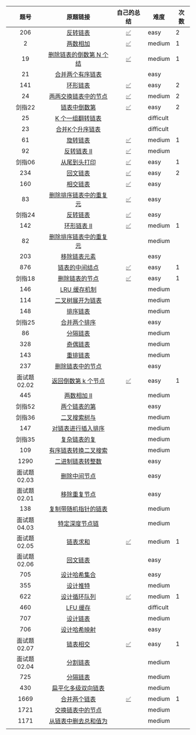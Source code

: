 |    题号     |                           原题链接                           |                          自己的总结                          | 难度      | 次数 |
| :---------: | :----------------------------------------------------------: | :----------------------------------------------------------: | --------- | ---- |
|     206     | [反转链表](https://leetcode-cn.com/problems/reverse-linked-list) | [✅](https://github.com/duanxiao0805/LeetCode-/blob/main/206.反转链表.md) | easy      | 2    |
|      2      | [两数相加](https://leetcode-cn.com/problems/add-two-numbers) | [✅](https://github.com/duanxiao0805/LeetCode-/blob/main/2.两数相加.md) | medium    | 1    |
|     19      | [删除链表的倒数第 N 个结](https://leetcode-cn.com/problems/remove-nth-node-from-end-of-list) | [✅](https://github.com/duanxiao0805/LeetCode-/blob/main/(二刷)19.删除链表的倒数第N个结点.md) | medium    | 1    |
|     21      | [合并两个有序链表](https://leetcode-cn.com/problems/merge-two-sorted-lists) |                                                              | easy      |      |
|     141     | [环形链表](https://leetcode-cn.com/problems/linked-list-cycle) | [✅](https://github.com/duanxiao0805/LeetCode-/blob/main/141.环形链表.md) | easy      | 2    |
|     24      | [两两交换链表中的节点](https://leetcode-cn.com/problems/swap-nodes-in-pairs) | [✅](https://github.com/duanxiao0805/LeetCode-/blob/main/24.两两交换链表中的节点.md) | medium    | 2    |
|   剑指22    | [链表中倒数第](https://leetcode-cn.com/problems/lian-biao-zhong-dao-shu-di-kge-jie-dian-lcof) | [✅](https://github.com/duanxiao0805/LeetCode-/blob/main/剑指Offer22.链表中倒数第k个节点.md) | easy      | 2    |
|     25      | [K 个一组翻转链表](https://leetcode-cn.com/problems/reverse-nodes-in-k-group) |                                                              | difficult |      |
|     23      | [合并K个升序链表](https://leetcode-cn.com/problems/merge-k-sorted-lists) |                                                              | difficult |      |
|     61      |   [旋转链表](https://leetcode-cn.com/problems/rotate-list)   | [✅](https://github.com/duanxiao0805/LeetCode-/blob/main/61.旋转链表.md) | medium    | 1    |
|     92      | [反转链表 II](https://leetcode-cn.com/problems/reverse-linked-list-ii) | [✅](https://github.com/duanxiao0805/LeetCode-/blob/main/92.反转链表II.md) | medium    |      |
|   剑指06    | [从尾到头打印](https://leetcode-cn.com/problems/cong-wei-dao-tou-da-yin-lian-biao-lcof) | [✅](https://github.com/duanxiao0805/LeetCode-/blob/main/剑指06从尾打印链表.md) | easy      | 1    |
|     234     | [回文链表](https://leetcode-cn.com/problems/palindrome-linked-list) | [✅](https://github.com/duanxiao0805/LeetCode-/blob/main/234.回文链表.md) | easy      | 2    |
|     160     | [相交链表](https://leetcode-cn.com/problems/intersection-of-two-linked-lists) | [✅](https://github.com/duanxiao0805/LeetCode-/blob/main/160.相交链表.md) | easy      |      |
|     83      | [删除排序链表中的重复元](https://leetcode-cn.com/problems/remove-duplicates-from-sorted-list) | [✅](https://github.com/duanxiao0805/LeetCode-/blob/main/83.删除排序链表中的重复元素.md) | easy      |      |
|   剑指24    | [反转链表](https://leetcode-cn.com/problems/fan-zhuan-lian-biao-lcof) | [✅](https://github.com/duanxiao0805/LeetCode-/blob/main/剑指Offer24.反转链表.md) | easy      |      |
|     142     | [环形链表 II](https://leetcode-cn.com/problems/linked-list-cycle-ii) | [✅](https://github.com/duanxiao0805/LeetCode-/blob/main/142.环形链表II.md) | medium    | 1    |
|     82      | [删除排序链表中的重复元](https://leetcode-cn.com/problems/remove-duplicates-from-sorted-list-ii) |                                                              | medium    |      |
|     203     | [移除链表元素](https://leetcode-cn.com/problems/remove-linked-list-elements) |                                                              | easy      |      |
|     876     | [链表的中间结点](https://leetcode-cn.com/problems/middle-of-the-linked-list) | [✅](https://github.com/duanxiao0805/LeetCode-/blob/main/876.链表的中间结点.md) | easy      | 1    |
|   剑指18    | [删除链表的节点](https://leetcode-cn.com/problems/shan-chu-lian-biao-de-jie-dian-lcof) | [✅](https://github.com/duanxiao0805/LeetCode-/blob/main/剑指Offer18.删除链表的节点.md) | easy      | 1    |
|     146     |  [LRU 缓存机制](https://leetcode-cn.com/problems/lru-cache)  |                                                              | medium    |      |
|     114     | [二叉树展开为链表](https://leetcode-cn.com/problems/flatten-binary-tree-to-linked-list) |                                                              | medium    |      |
|     148     |    [排序链表](https://leetcode-cn.com/problems/sort-list)    |                                                              | medium    |      |
|   剑指25    | [合并两个排序](https://leetcode-cn.com/problems/he-bing-liang-ge-pai-xu-de-lian-biao-lcof) |                                                              | easy      |      |
|     86      | [分隔链表](https://leetcode-cn.com/problems/partition-list)  |                                                              | medium    |      |
|     328     | [奇偶链表](https://leetcode-cn.com/problems/odd-even-linked-list) |                                                              | medium    |      |
|     143     |  [重排链表](https://leetcode-cn.com/problems/reorder-list)   |                                                              | medium    |      |
|     237     | [删除链表中的节点](https://leetcode-cn.com/problems/delete-node-in-a-linked-list) |                                                              | easy      |      |
| 面试题02.02 | [返回倒数第 k 个节点](https://leetcode-cn.com/problems/kth-node-from-end-of-list-lcci) | [✅](https://github.com/duanxiao0805/LeetCode-/blob/main/面试题02.02.返回倒数第k个节点.md) | easy      | 1    |
|     445     | [两数相加 II](https://leetcode-cn.com/problems/add-two-numbers-ii) |                                                              | medium    |      |
|   剑指52    | [两个链表的第](https://leetcode-cn.com/problems/liang-ge-lian-biao-de-di-yi-ge-gong-gong-jie-dian-lcof) |                                                              | easy      |      |
|   剑指36    | [ 二叉搜索树与](https://leetcode-cn.com/problems/er-cha-sou-suo-shu-yu-shuang-xiang-lian-biao-lcof) |                                                              | medium    |      |
|     147     | [对链表进行插入排序](https://leetcode-cn.com/problems/insertion-sort-list) |                                                              | medium    |      |
|   剑指35    | [复杂链表的复](https://leetcode-cn.com/problems/fu-za-lian-biao-de-fu-zhi-lcof) |                                                              | medium    |      |
|     109     | [有序链表转换二叉搜索](https://leetcode-cn.com/problems/convert-sorted-list-to-binary-search-tree) |                                                              | medium    |      |
|    1290     | [二进制链表转整数](https://leetcode-cn.com/problems/convert-binary-number-in-a-linked-list-to-integer) |                                                              | easy      |      |
| 面试题02.03 | [删除中间节点](https://leetcode-cn.com/problems/delete-middle-node-lcci) |                                                              | easy      |      |
| 面试题02.01 | [移除重复节点](https://leetcode-cn.com/problems/remove-duplicate-node-lcci) |                                                              | easy      |      |
|     138     | [ 复制带随机指针的链表](https://leetcode-cn.com/problems/copy-list-with-random-pointer) |                                                              | medium    |      |
| 面试题04.03 | [特定深度节点链](https://leetcode-cn.com/problems/list-of-depth-lcci) |                                                              | medium    |      |
| 面试题02.05 | [ 链表求和](https://leetcode-cn.com/problems/sum-lists-lcci) | [✅](https://github.com/duanxiao0805/LeetCode-/blob/main/面试题02.05.链表求和.md) | medium    | 1    |
| 面试题02.06 | [ 回文链表](https://leetcode-cn.com/problems/palindrome-linked-list-lcci) |                                                              | easy      |      |
|     705     | [设计哈希集合](https://leetcode-cn.com/problems/design-hashset) |                                                              | easy      |      |
|     355     | [设计推特](https://leetcode-cn.com/problems/design-twitter)  |                                                              | medium    |      |
|     622     | [设计循环队列](https://leetcode-cn.com/problems/design-circular-queue) | [✅](https://github.com/duanxiao0805/LeetCode-/blob/main/622.设计循环队列.md) | medium    | 1    |
|     460     |    [LFU 缓存](https://leetcode-cn.com/problems/lfu-cache)    |                                                              | difficult |      |
|     707     | [设计链表](https://leetcode-cn.com/problems/design-linked-list) |                                                              | medium    |      |
|     706     | [设计哈希映射](https://leetcode-cn.com/problems/design-hashmap) |                                                              | easy      |      |
| 面试题02.07 | [ 链表相交](https://leetcode-cn.com/problems/intersection-of-two-linked-lists-lcci) | [✅](https://github.com/duanxiao0805/LeetCode-/blob/main/面试题02.07链表相交.md) | easy      | 1    |
| 面试题02.04 | [分割链表](https://leetcode-cn.com/problems/partition-list-lcci) |                                                              | medium    |      |
|     725     | [分隔链表](https://leetcode-cn.com/problems/split-linked-list-in-parts) |                                                              | medium    |      |
|     430     | [扁平化多级双向链表](https://leetcode-cn.com/problems/flatten-a-multilevel-doubly-linked-list) |                                                              | medium    |      |
|    1669     | [合并两个链表](https://leetcode-cn.com/problems/merge-in-between-linked-lists) | [✅](https://github.com/duanxiao0805/LeetCode-/blob/main/1669.合并两个链表.md) | medium    | 1    |
|    1721     | [交换链表中的节点](https://leetcode-cn.com/problems/swapping-nodes-in-a-linked-list) |                                                              | medium    |      |
|    1171     | [从链表中删去总和值为](https://leetcode-cn.com/problems/remove-zero-sum-consecutive-nodes-from-linked-list) |                                                              | medium    |      |
|             |                                                              |                                                              |           |      |

 

